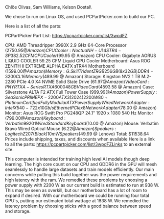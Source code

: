 Chlöe Olivas, Sam Williams, Kelson Dostal\

We chose to run on Linux OS, and used PCPartPicker.com to build our PC. 

Here is a list of all the parts:

PCPartPicker Part List: https://pcpartpicker.com/list/3wpdFZ

CPU: AMD Threadripper 3990X 2.9 GHz 64-Core Processor  ($2750.95 @ Amazon) 
CPU Cooler: Noctua NH-U14S TR4-SP3 82.52 CFM CPU Cooler  ($99.95 @ Amazon) 
CPU Cooler: Gigabyte AORUS LIQUID COOLER 59.25 CFM Liquid CPU Cooler 
Motherboard: Asus ROG ZENITH II EXTREME ALPHA EATX sTRX4 Motherboard  ($1599.00 @ Amazon) 
Memory: G.Skill Trident Z RGB 256 GB (8 x 32 GB) DDR4-3200 CL16 Memory  ($489.99 @ Amazon) 
Storage: Kingston NV2 1 TB M.2-2280 PCIe 4.0 X4 NVME Solid State Drive  ($61.97 @ Amazon) 
Video Card: PNY RTX A-Series RTX A6000 48 GB Video Card  ($4593.58 @ Amazon) 
Case: Silverstone ALTA F2 ATX Full Tower Case  ($999.99 @ Amazon) 
Power Supply: SeaSonic PRIME PX-2200 ATX 3 (2024) 2200 W 80+ Platinum Certified Fully Modular ATX Power Supply 
Wired Network Adapter: Intel X540-T2 2 x 10 Gb/s Ethernet PCIe x8 Network Adapter  ($78.00 @ Amazon) 
Monitor: Asus ROG Swift Pro PG248QP 24.1" 1920 x 1080 540 Hz Monitor  ($799.00 @ Amazon) 
Keyboard: Verbatim 99201 Wired Standard Keyboard  ($10.00 @ Amazon) 
Mouse: Verbatim Bravo Wired Optical Mouse  ($6.22 @ Amazon) 
Speakers: Logitech Z207 (Black) 10 mW Speakers  ($49.99 @ Lenovo) 
Total: $11538.64
Prices include shipping, taxes, and discounts when available
Here is a link to all the parts: https://pcpartpicker.com/list/3wpdFZLinks to an external site.

 

This computer is intended for training high level AI models though deep learning. The high core count on our CPU and GDDR6 in the GPU will mesh seamlessly to handle large datasets and train models efficiently. Our main concerns while putting this build together was the power requirements and high latency with the ram. We remedied these problems by choosing a power supply with 2200 W as our current build is estimated to run at 938 W. This may be seen as overkill, but our motherboard has a lot of room to expand if desired. With our motherboard we could be running four total GPU's, putting our estimated total wattage at 1838 W. We remedied the latency problem by choosing sticks with a good balance between speed and storage. 

